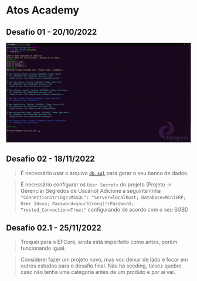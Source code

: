 # Atos Academy

## Desafio 01 - 20/10/2022

![Challenge 01](./Assets/challenge-01.png)

## Desafio 02 - 18/11/2022

> É necessário usar o arquivo [`db.sql`](./Challenge02/Properties/db.sql) para gerar o seu banco de dados.

> É necessário configurar os `User Secrets` do projeto (Projeto -> Gerenciar Segredos de Usuário)
> Adicione a seguinte linha `"ConnectionStrings:MSSQL": "Server=localhost; Database=MiniERP; User Id=sa; Password=yourStrong(!)Password; Trusted_Connection=True;"` configurando de acordo com o seu SGBD

## Desafio 02.1 - 25/11/2022

> Troquei para o EFCore, ainda está imperfeito como antes, porém funcionando igual.

> Considerei fazer um projeto novo, mas vou deixar de lado e focar em outros estudos para o desafio final.
> Não há seeding, talvez quebre caso não tenha uma categoria antes de um produto e por aí vai.

